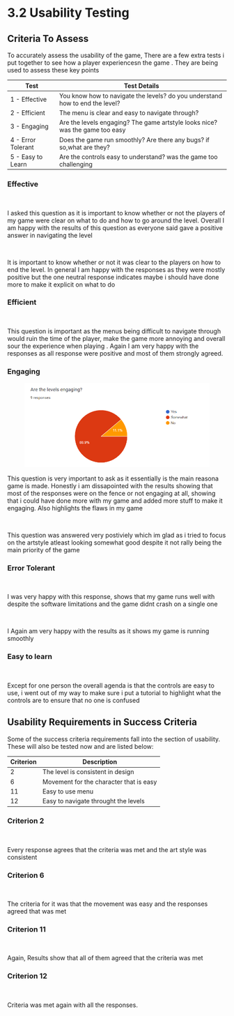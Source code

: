 # 3.2 Usability Testing

## Criteria To Assess

To accurately assess the usability of the game, There are a few extra tests i put together to see how a player experiencesn the game . They are being used to assess these key points&#x20;

| Test               | Test Details                                                                  |
| ------------------ | ----------------------------------------------------------------------------- |
| 1 - Effective      |  You know how to navigate the levels? do you understand how to end the level? |
| 2 - Efficient      | The menu is clear and easy to navigate through?                               |
| 3 - Engaging       | Are the levels engaging? The game artstyle looks nice? was the game too easy  |
| 4 - Error Tolerant |  Does the game run smoothly? Are there any bugs? if so,what are they?         |
| 5 - Easy to Learn  | Are the controls easy to understand? was the game too challenging             |

### Effective

<figure><img src="https://lh5.googleusercontent.com/6iikRnxLr_iUxKnfwk-gnxWI5VXPM7wZD2UoVG0Jpg1b2B1bkP4V1PJN53NvP60WG5hWiG5meRI15ttteuko3ZDsunVxHL1H9q7ZOYdRIzYSKhnTx1Bdtfq85-57hAomn6PSMBsqf2BVwMa9rzZHFMaRxyZtyuTET2ALMlu4lwViyedkedHt1FKE6BpDEg" alt=""><figcaption></figcaption></figure>

I asked this question as it is important to know whether or not the players of my game were clear on what to do and how to go around the level. Overall I am happy with the results of this question as everyone said gave a positive answer in navigating the level

<figure><img src="https://lh5.googleusercontent.com/-lkHK2BkEpt-obPy1WJSKM2jcjZ9BPWLOkvXpcVs0xpCoAK9XsMzDTqQz9BhQO4MZyPgo0Q5uYv89DjMrsNSID_ysBZx462trQGg_zdMlrR8fOmVh_dQ0OFzMFytDvYWS_rFMFINq4xVDVXTh46e8EODsvCLVMs3Lo5XZ3k-i_dB4UBxuPO_Toco2qatOw" alt=""><figcaption></figcaption></figure>

It is important to know whether or not it was clear to the players on how to end the level. In general I am happy with the responses as they were mostly positive but the one neutral response indicates maybe i should have done more to make it explicit on what to do

### Efficient&#x20;

<figure><img src="https://lh6.googleusercontent.com/to5lxtZn41wd17C2l5YEnj5k-qZ62ZS4KmuuuO7RiBpE8dKQHwH4JVkN5n6LSZ1Hx4DvCc6IYqrYv-osH9lyLntysK8Dm2gZmMN-Lxcuh2XS5GuJ85rAYg2fFSJrqZimwt1YJ12jsFjFjqSgSvGqaaCMO_CpiNB5SdIGPRYj8LYwTgwGhmyE5i6ZLxULEA" alt=""><figcaption></figcaption></figure>

This question is important as the menus being difficult to navigate through would ruin the time of the player, make the game more annoying and overall sour the experience when playing . Again I am very happy with the responses as all response were positive and most of them strongly agreed.

### Engaging&#x20;

<figure><img src="../.gitbook/assets/image (3).png" alt=""><figcaption></figcaption></figure>

This question is very important to ask as it essentially is the main reasona game is made. Honestly i am dissapointed with the results showing that most of the responses were on the fence or not engaging at all, showing that i could have done more with my game and added more stuff to make it engaging. Also highlights the flaws in my game&#x20;

<figure><img src="https://lh5.googleusercontent.com/VzXXKTr4o5DJT4pWww7ZovoPAAv9GD77N61x00OjBhGPiLxE_wEEmHmk0z7_SC2-acLVGmCRCwW0BYe5DgiOj4zKBjvBKsYVUBUPzQ5CsdIsDsVU1U-lZz04XGW-aHOEj7cc_K6s35nO9OCgYlhv1M09PFxdu1fWf-pmMRwsNDbobDJJENBkJmTiv3FbAw" alt=""><figcaption></figcaption></figure>

This question was answered very postiviely which im glad as i tried to focus on the artstyle atleast looking somewhat good despite it not rally being the main priority of the game&#x20;

### Error Tolerant&#x20;

<figure><img src="https://lh5.googleusercontent.com/0BuSp_ymABwh4jC7xjX6ow-gdCifktRIPxkCYK3T1NYMioMqoww7K89aK4NGeDLiVgst-YubwQzcRmPhNGiMaIbuoR93B6EVwkHggs8GGea6Px7jtBszJG-GlJk2fy7bcih5Wed6MgpXVHze6RYrSWTeDN_CU283n8IXx6FhnO6gi_5y7YwUluD1OZ5zcQ" alt=""><figcaption></figcaption></figure>

I was very happy with this response, shows that my game runs well with despite the software limitations and the game didnt crash on a single one&#x20;

<figure><img src="https://lh5.googleusercontent.com/2SrhtI3N_kdD0p9ZLEbs9zxoL8jdXStt3XJfSnayVeBmnX3OUm8Zv1CMIPDtN_ajUiORoi2RktZ70--EwkTvJBedXVipyd9eu0tHFa3AKm78Pe-oOTzVbfAczoIACTipG9dfcShbwKqOOS-mvpqkN0r-ETZbwJzKagwffU5BGg-vmKQiJb3O4JQfz9OVOA" alt=""><figcaption></figcaption></figure>

I Again am very happy with the results as it shows my game is running smoothly

### Easy to learn&#x20;

<figure><img src="https://lh6.googleusercontent.com/71_rjHntjVbtVgvbzPiSuy_pb7q_5nQw2aurcWBeiG4YcYZPuWWxdrdTbCk_vtMm8ImZG2MBdJTXEJ8iMKWwGN-My86VMRWGk_oNfbtYAU67DOPxErsTwbVZjTUuhwzLUDHfoNAjHHeR3yXZ-JsdU-xgH05oKlvC0t69uYxoZ4I4MYshaLRW6lq4MP1sIg" alt=""><figcaption></figcaption></figure>

Except for one person the overall agenda is that the controls are easy to use, i went out of my way to make sure i put a tutorial to highlight what the controls are to ensure that no one is confused

## Usability Requirements in Success Criteria

Some of the success criteria requirements fall into the section of usability. These will also be tested now and are listed below:

| Criterion | Description                             |
| --------- | --------------------------------------- |
| 2         | The level is consistent in design       |
| 6         | Movement for the character that is easy |
| 11        | Easy to use menu                        |
| 12        | Easy to navigate throught the levels    |

### Criterion 2

<figure><img src="https://lh5.googleusercontent.com/VzXXKTr4o5DJT4pWww7ZovoPAAv9GD77N61x00OjBhGPiLxE_wEEmHmk0z7_SC2-acLVGmCRCwW0BYe5DgiOj4zKBjvBKsYVUBUPzQ5CsdIsDsVU1U-lZz04XGW-aHOEj7cc_K6s35nO9OCgYlhv1M09PFxdu1fWf-pmMRwsNDbobDJJENBkJmTiv3FbAw" alt=""><figcaption></figcaption></figure>

Every response agrees that the criteria was met and the art style was consistent&#x20;



### Criterion 6

<figure><img src="https://lh6.googleusercontent.com/71_rjHntjVbtVgvbzPiSuy_pb7q_5nQw2aurcWBeiG4YcYZPuWWxdrdTbCk_vtMm8ImZG2MBdJTXEJ8iMKWwGN-My86VMRWGk_oNfbtYAU67DOPxErsTwbVZjTUuhwzLUDHfoNAjHHeR3yXZ-JsdU-xgH05oKlvC0t69uYxoZ4I4MYshaLRW6lq4MP1sIg" alt=""><figcaption></figcaption></figure>

The criteria for it was that the movement was easy and the responses agreed that was met&#x20;

### Criterion 11

<figure><img src="https://lh6.googleusercontent.com/to5lxtZn41wd17C2l5YEnj5k-qZ62ZS4KmuuuO7RiBpE8dKQHwH4JVkN5n6LSZ1Hx4DvCc6IYqrYv-osH9lyLntysK8Dm2gZmMN-Lxcuh2XS5GuJ85rAYg2fFSJrqZimwt1YJ12jsFjFjqSgSvGqaaCMO_CpiNB5SdIGPRYj8LYwTgwGhmyE5i6ZLxULEA" alt=""><figcaption></figcaption></figure>

&#x20;Again, Results show that all of them agreed that the criteria was met&#x20;

### Criterion 12

<figure><img src="https://lh5.googleusercontent.com/6iikRnxLr_iUxKnfwk-gnxWI5VXPM7wZD2UoVG0Jpg1b2B1bkP4V1PJN53NvP60WG5hWiG5meRI15ttteuko3ZDsunVxHL1H9q7ZOYdRIzYSKhnTx1Bdtfq85-57hAomn6PSMBsqf2BVwMa9rzZHFMaRxyZtyuTET2ALMlu4lwViyedkedHt1FKE6BpDEg" alt=""><figcaption></figcaption></figure>

Criteria was met again with all the responses.
